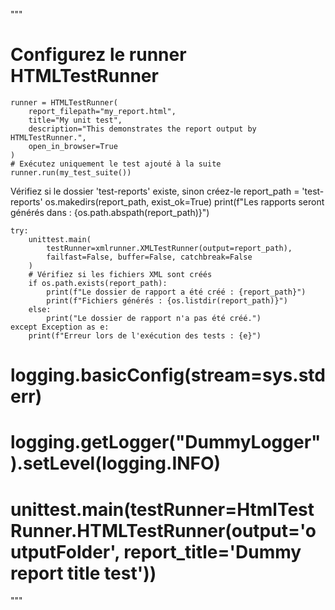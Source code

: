 
"""
# Configurez le runner HTMLTestRunner
    runner = HTMLTestRunner(
        report_filepath="my_report.html",
        title="My unit test",
        description="This demonstrates the report output by HTMLTestRunner.",
        open_in_browser=True
    )
    # Exécutez uniquement le test ajouté à la suite
    runner.run(my_test_suite())
    
Vérifiez si le dossier 'test-reports' existe, sinon créez-le
    report_path = 'test-reports'
    os.makedirs(report_path, exist_ok=True)
    print(f"Les rapports seront générés dans : {os.path.abspath(report_path)}")

    try:
        unittest.main(
            testRunner=xmlrunner.XMLTestRunner(output=report_path),
            failfast=False, buffer=False, catchbreak=False
        )
        # Vérifiez si les fichiers XML sont créés
        if os.path.exists(report_path):
            print(f"Le dossier de rapport a été créé : {report_path}")
            print(f"Fichiers générés : {os.listdir(report_path)}")
        else:
            print("Le dossier de rapport n'a pas été créé.")
    except Exception as e:
        print(f"Erreur lors de l'exécution des tests : {e}")
# logging.basicConfig(stream=sys.stderr)
# logging.getLogger("DummyLogger").setLevel(logging.INFO)
# unittest.main(testRunner=HtmlTestRunner.HTMLTestRunner(output='outputFolder', report_title='Dummy report title test'))
"""
